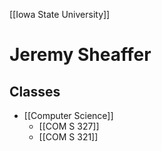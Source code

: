 [[Iowa State University]]

# Jeremy Sheaffer


## Classes 
- [[Computer Science]]
	- [[COM S 327]]
	- [[COM S 321]]